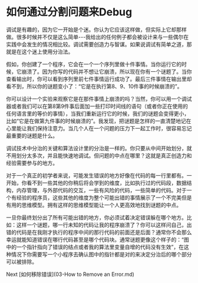 # 如何通过分割问题来Debug

调试是有趣的，因为它一开始是个迷。你认为它应该这样做，但实际上它却那样做。很多时候并不仅是这么简单---我给出的任何例子都会被设计来与一些偶尔在实践中会发生的情况相比较。调试需要创造力与智谋。如果说调试有简单之道，那就是在这个迷上使用分治法。

假如，你创建了一个程序，它会在一个一个序列里做十件事情。当你运行它的时候，它崩溃了。因为你写的代码并不想让它崩溃，所以现在你有一个谜题了。当你查看输出时，你可以看到序列里前七件事情运行成功了。最后三件事情在输出里却看不到，所以你的谜题变小了：“它是在执行第8、9、10件事的时候崩溃的”。

你可以设计一个实验来观察它是在那件事情上崩溃的吗？当然，你可以用一个调试器或者我们可以在第8第9件事后面加一些打印时间线的语句（或者你正在使用的任何语言里的等价的事情），当我们重新运行它的时候，我们的谜题会变得更小，比如“它是在做第九件事的时候崩溃的”。我发现，把谜题是怎样的一直清楚地记在心里能让我们保持注意力。当几个人在一个问题的压力下一起工作时，很容易忘记最重要的谜题是什么。

调试技术中分治的关键和算法设计里的分治是一样的。你只要从中间开始划分，就不用划分太多次，并且能快速地调试。但问题的中点在哪里？这就是真正创造力和经验需要参与的地方。

对于一个真正的初学者来说，可能发生错误的地方好像在代码的每一行里都有。一开始，你看不到一些其他的你稍后将会学到的维度，比如执行过的代码段，数据结构，内存管理，与外部代码的交互，一些有风险的代码，一些简单的代码。对于一个有经验的程序员，这些其他的维度为整个可能出错的事情展示了一个不完美但是有用的思维模型。拥有这样的思维模型能让一个人更高效地找到谜题的中点。

一旦你最终划分出了所有可能出错的地方，你必须试着决定错误躲在哪个地方。比如：这样一个谜题，哪一行未知的代码让我的程序崩溃了？你可以这样问自己，出错的代码是在我刚才执行的程序中间的那行代码的前面还是后面？通常你不会那么幸运就能知道错误在哪行代码甚至是哪个代码块。通常谜题更像这个样子的：“图中的一个指针指向了错误的结点或者我的算法里变量自增的代码没有生效”，在这种情况下你需要写一个小程序去确认图中的指针都是对的来决定分治后的哪个部分可以被排除。

Next [如何移除错误](03-How to Remove an Error.md)
